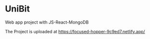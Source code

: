 # UniBit
Web app project with JS-React-MongoDB

The Project is uploaded at https://focused-hopper-9c9ed7.netlify.app/
